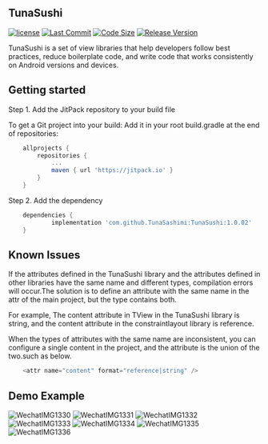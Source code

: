 ## TunaSushi
[![license](https://img.shields.io/github/license/TunaSashimi/TunaSushi)](https://github.com/TunaSashimi/TunaSushi/blob/master/LICENSE)
[![Last Commit](https://img.shields.io/github/last-commit/TunaSashimi/TunaSushi)](https://github.com/TunaSashimi/TunaSushi/commits)
[![Code Size](https://img.shields.io/github/languages/code-size/TunaSashimi/TunaSushi)](https://github.com/TunaSashimi/TunaSushi)
[![Release Version](https://img.shields.io/github/v/release/TunaSashimi/TunaSushi.svg)](https://github.com/TunaSashimi/TunaSushi/releases)

TunaSushi is a set of view libraries that help developers follow best practices, reduce boilerplate code, and write code that works consistently on Android versions and devices.

## Getting started

Step 1. Add the JitPack repository to your build file

To get a Git project into your build:
Add it in your root build.gradle at the end of repositories:

```gradle
	allprojects {
		repositories {
			...
			maven { url 'https://jitpack.io' }
		}
	}
```  
Step 2. Add the dependency
  
```gradle
  	dependencies {
	        implementation 'com.github.TunaSashimi:TunaSushi:1.0.02'
	}
```
	
## Known Issues

If the attributes defined in the TunaSushi library and the attributes defined in other libraries have the same name and different types, compilation errors will occur.The solution is to define an attribute with the same name in the attr of the main project, but the type contains both.

For example, The content attribute in TView in the TunaSushi library is string, and the content attribute in the constraintlayout library is reference.

When the types of attributes with the same name are inconsistent, you can configure a single content in the project, and the attribute is the union of the two.such as below.

```java
	<attr name="content" format="reference|string" />
```
	
## Demo Example

![WechatIMG1330](https://user-images.githubusercontent.com/8152969/123502113-4bbe8d00-d67c-11eb-9404-3fa25136ef2a.jpeg)
![WechatIMG1331](https://user-images.githubusercontent.com/8152969/123502117-51b46e00-d67c-11eb-8f76-1f7e19a164d1.jpeg)
![WechatIMG1332](https://user-images.githubusercontent.com/8152969/123502120-56792200-d67c-11eb-848f-4a6e96a26f57.jpeg)
![WechatIMG1333](https://user-images.githubusercontent.com/8152969/123502122-5c6f0300-d67c-11eb-8973-b9f8a2920511.jpeg)
![WechatIMG1334](https://user-images.githubusercontent.com/8152969/123502126-6264e400-d67c-11eb-8f44-13c546ed219e.jpeg)
![WechatIMG1335](https://user-images.githubusercontent.com/8152969/123502128-685ac500-d67c-11eb-9484-a027efe366b6.jpeg)
![WechatIMG1336](https://user-images.githubusercontent.com/8152969/123502131-6e50a600-d67c-11eb-91b1-fc987c815496.jpeg)
